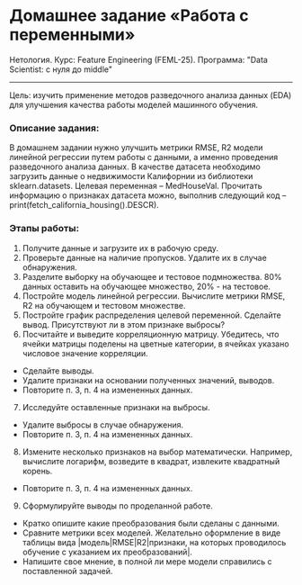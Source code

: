 # Домашнее задание «Работа с переменными»
Нетология. Курс: Feature Engineering (FEML-25). Программа: "Data Scientist: с нуля до middle"
___

Цель: изучить применение методов разведочного анализа данных (EDA) для улучшения качества работы моделей машинного обучения.

### Описание задания:
В домашнем задании нужно улучшить метрики RMSE, R2 модели линейной регрессии путем работы с данными, а именно проведения разведочного анализа данных. В качестве датасета необходимо загрузить данные о недвижимости Калифорнии из библиотеки sklearn.datasets. Целевая переменная – MedHouseVal. Прочитать информацию о признаках датасета можно, выполнив следующий код – print(fetch_california_housing().DESCR).

### Этапы работы:
1. Получите данные и загрузите их в рабочую среду.
2. Проверьте данные на наличие пропусков. Удалите их в случае обнаружения.
3. Разделите выборку на обучающее и тестовое подмножества. 80% данных оставить на обучающее множество, 20% - на тестовое.
4. Постройте модель линейной регрессии. Вычислите метрики RMSE, R2 на обучающем и тестовом множестве.
5. Постройте график распределения целевой переменной. Сделайте вывод. Присутствуют ли в этом признаке выбросы?
6. Посчитайте и выведите корреляционную матрицу. Убедитесь, что ячейки матрицы поделены на цветные категории, в ячейках указано числовое значение корреляции.
- Сделайте выводы.
- Удалите признаки на основании полученных значений, выводов.
- Повторите п. 3, п. 4 на измененных данных.
7. Исследуйте оставленные признаки на выбросы.
- Удалите выбросы в случае обнаружения.
- Повторите п. 3, п. 4 на измененных данных.
8. Измените несколько признаков на выбор математически. Например, вычислите логарифм, возведите в квадрат, извлеките квадратный корень.
- Повторите п. 3, п. 4 на измененных данных.
9. Сформулируйте выводы по проделанной работе.
- Кратко опишите какие преобразования были сделаны с данными.
- Сравните метрики всех моделей. Желательно оформление в виде таблицы вида |модель|RMSE|R2|признаки, на которых проводилось обучение с указанием их преобразований|.
- Напишите свое мнение, в полной ли мере модели справились с поставленной задачей.
